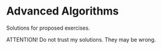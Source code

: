 # Advanced Algorithms
Solutions for proposed exercises.

ATTENTION! Do not trust my solutions. They may be wrong.
